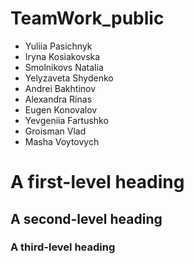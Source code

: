 # TeamWork_public
- Yuliia Pasichnyk
- Iryna Kosiakovska
- Smolnikovs Natalia
- Yelyzaveta Shydenko
- Andrei Bakhtinov
- Alexandra Rinas
- Eugen Konovalov
- Yevgeniia Fartushko
- Groisman Vlad
- Masha Voytovych

# A first-level heading
## A second-level heading
### A third-level heading
